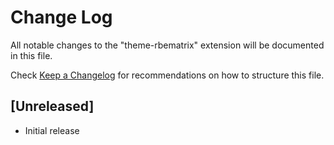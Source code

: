 # Change Log
All notable changes to the "theme-rbematrix" extension will be documented in this file.

Check [Keep a Changelog](http://keepachangelog.com/) for recommendations on how to structure this file.

## [Unreleased]
- Initial release
